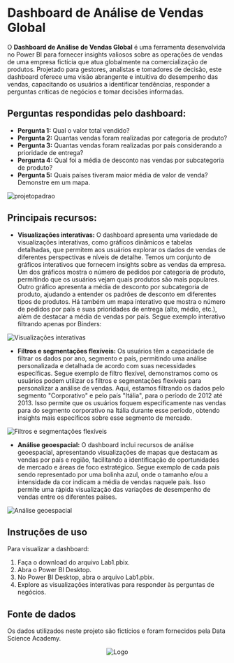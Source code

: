 # Dashboard de Análise de Vendas Global

O **Dashboard de Análise de Vendas Global** é uma ferramenta desenvolvida no Power BI para fornecer insights valiosos sobre as operações de vendas de uma empresa fictícia que atua globalmente na comercialização de produtos. Projetado para gestores, analistas e tomadores de decisão, este dashboard oferece uma visão abrangente e intuitiva do desempenho das vendas, capacitando os usuários a identificar tendências, responder a perguntas críticas de negócios e tomar decisões informadas.

## Perguntas respondidas pelo dashboard:

- **Pergunta 1:** Qual o valor total vendido?
- **Pergunta 2:** Quantas vendas foram realizadas por categoria de produto?
- **Pergunta 3:** Quantas vendas foram realizadas por país considerando a prioridade de entrega?
- **Pergunta 4:** Qual foi a média de desconto nas vendas por subcategoria de produto?
- **Pergunta 5:** Quais países tiveram maior média de valor de venda? Demonstre em um mapa.

![projetopadrao](https://github.com/manuggetts/PBI_Lab1/assets/141872152/f7870a54-881e-456a-9617-74c60de0419b)

## Principais recursos:

- **Visualizações interativas:** O dashboard apresenta uma variedade de visualizações interativas, como gráficos dinâmicos e tabelas detalhadas, que permitem aos usuários explorar os dados de vendas de diferentes perspectivas e níveis de detalhe.
Temos um conjunto de gráficos interativos que fornecem insights sobre as vendas da empresa. Um dos gráficos mostra o número de pedidos por categoria de produto, permitindo que os usuários vejam quais produtos são mais populares. Outro gráfico apresenta a média de desconto por subcategoria de produto, ajudando a entender os padrões de desconto em diferentes tipos de produtos. Há também um mapa interativo que mostra o número de pedidos por país e suas prioridades de entrega (alto, médio, etc.), além de destacar a média de vendas por país. Segue exemplo interativo filtrando apenas por Binders:

![Visualizações interativas](https://github.com/manuggetts/PBI_Lab1/assets/141872152/b957b228-7e26-40d3-b267-d5b6e665ad0e)

- **Filtros e segmentações flexíveis:** Os usuários têm a capacidade de filtrar os dados por ano, segmento e país, permitindo uma análise personalizada e detalhada de acordo com suas necessidades específicas.
Segue exemplo de filtro flexível, demonstramos como os usuários podem utilizar os filtros e segmentações flexíveis para personalizar a análise de vendas. Aqui, estamos filtrando os dados pelo segmento "Corporativo" e pelo país "Itália", para o período de 2012 até 2013. Isso permite que os usuários foquem especificamente nas vendas para do segmento corporativo na Itália durante esse período, obtendo insights mais específicos sobre esse segmento de mercado.

![Filtros e segmentações flexíveis](https://github.com/manuggetts/PBI_Lab1/assets/141872152/f9ebc403-a769-4ea3-82ea-2de2f04e09a4)

- **Análise geoespacial:** O dashboard inclui recursos de análise geoespacial, apresentando visualizações de mapas que destacam as vendas por país e região, facilitando a identificação de oportunidades de mercado e áreas de foco estratégico.
Segue exemplo de cada país sendo representado por uma bolinha azul, onde o tamanho e/ou a intensidade da cor indicam a média de vendas naquele país. Isso permite uma rápida visualização das variações de desempenho de vendas entre os diferentes países.

![Análise geoespacial](https://github.com/manuggetts/PBI_Lab1/assets/141872152/fc072a96-790e-4566-8e4b-caae17294621)

## Instruções de uso

Para visualizar a dashboard:

1. Faça o download do arquivo Lab1.pbix.
2. Abra o Power BI Desktop.
3. No Power BI Desktop, abra o arquivo Lab1.pbix.
4. Explore as visualizações interativas para responder às perguntas de negócios.

## Fonte de dados

Os dados utilizados neste projeto são fictícios e foram fornecidos pela Data Science Academy.

<p align="center">
  <img src="https://lwfiles000.mycourse.app/datascienceacademy-public/f5904fbd21fa7766fafbe89d9d428121.png" alt="Logo">
</p>
